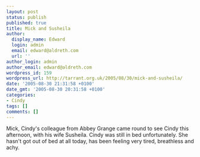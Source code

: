 ```yaml
---
layout: post
status: publish
published: true
title: Mick and Susheila
author:
  display_name: Edward
  login: admin
  email: edward@aldreth.com
  url: ''
author_login: admin
author_email: edward@aldreth.com
wordpress_id: 159
wordpress_url: http://tarrant.org.uk/2005/08/30/mick-and-susheila/
date: '2005-08-30 21:31:58 +0100'
date_gmt: '2005-08-30 20:31:58 +0100'
categories:
- Cindy
tags: []
comments: []
---
```

<p>Mick, Cindy's colleague from Abbey Grange came round to see Cindy this afternoon, with his wife Susheila.  Cindy was still in bed unfortunately.  She hasn't got out of bed at all today, has been feeling very tired, breathless and achy.</p>
